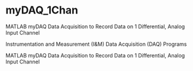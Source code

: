 # myDAQ_1Chan
MATLAB myDAQ Data Acquisition to Record Data on 1 Differential, Analog Input Channel

Instrumentation and Measurement (I&M) Data Acquisition (DAQ) Programs

MATLAB myDAQ Data Acquisition to Record Data on 1 Differential, Analog Input Channel
